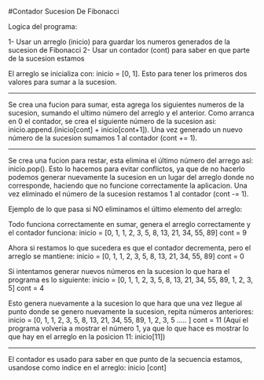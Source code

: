 #Contador Sucesion De Fibonacci

Logica del programa:

1- Usar un arreglo (inicio) para guardar los numeros generados de la sucesion de Fibonacci
2- Usar un contador (cont) para saber en que parte de la sucesion estamos

El arreglo se inicializa con: inicio = [0, 1]. Esto para tener los primeros dos valores para sumar a la sucesion.

------------------------------------------------------------------------------------------------------------------------------------------------------------------------------

Se crea una fucion para sumar, esta agrega los siguientes numeros de la sucesion, sumando el ultimo número del arreglo y el anterior. Como arranca en 0 el contador,
se crea el siguiente número de la sucesion asi: inicio.append.(inicio[cont] + inicio[cont+1]). 
Una vez generado un nuevo número de la sucesion sumamos 1 al contador (cont += 1).

------------------------------------------------------------------------------------------------------------------------------------------------------------------------------

Se crea una fucion para restar, esta elimina el último número del arrego así: inicio.pop(). Esto lo hacemos para evitar conflictos, ya que de no hacerlo podemos generar
nuevamente la sucesion en un lugar del arreglo donde no corresponde, haciendo que no funcione correctamente la aplicacion. Una vez eliminado el número de la sucesion 
restamos 1 al contador (cont -= 1).

Ejemplo de lo que pasa si NO eliminamos el último elemento del arreglo:

Todo funciona correctamente en sumar, genera el arreglo correctamente y el contador funciona:
inicio = [0, 1, 1, 2, 3, 5, 8, 13, 21, 34, 55, 89] 
cont = 9

Ahora si restamos lo que sucedera es que el contador decrementa, pero el arreglo se mantiene:
inicio = [0, 1, 1, 2, 3, 5, 8, 13, 21, 34, 55, 89] 
cont = 0

Si intentamos generar nuevos números en la sucesion lo que hara el programa es lo siguiente:
inicio = [0, 1, 1, 2, 3, 5, 8, 13, 21, 34, 55, 89, 1, 2, 3, 5] 
cont = 4

Esto genera nuevamente a la sucesion lo que hara que una vez llegue al punto donde se genero nuevamente la sucesion, repita números anteriores:
inicio = [0, 1, 1, 2, 3, 5, 8, 13, 21, 34, 55, 89, 1, 2, 3, 5 ..... ] 
cont = 11
(Aquí el programa volveria a mostrar el número 1, ya que lo que hace es mostrar lo que hay en el arreglo en la posicion 11: inicio[11])

------------------------------------------------------------------------------------------------------------------------------------------------------------------------------

El contador es usado para saber en que punto de la secuencia estamos, usandose como indice en el arreglo: inicio [cont]